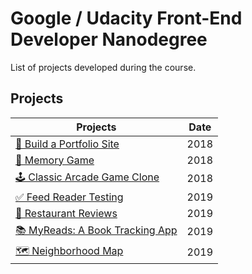 # Google / Udacity Front-End Developer Nanodegree
List of projects developed during the course.

## Projects

| Projects                    | Date         |
| ----------------------------|------------------|
| [🧓 Build a Portfolio Site](https://github.com/evatsv/Portfolio-site)   | 2018   |
| [💊 Memory Game](https://github.com/evatsv/Memory-game)                 | 2018    |
| [🕹 Classic Arcade Game Clone](https://github.com/evatsv/Adcade-game)    |2018     |
| [✅ Feed Reader Testing](https://github.com/evatsv/Feed-reader-test)    |2019    |
| [🍕 Restaurant Reviews](https://github.com/evatsv/mws-restaurant-stage-1)    |2019  |
 [📚 MyReads: A Book Tracking App](https://github.com/evatsv/my-reads)   |2019    |
| [🗺 Neighborhood Map](https://github.com/evatsv/neighborhood-map)       |2019  |



